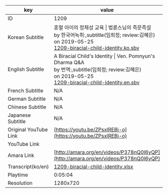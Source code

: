 |  key  |  value  |
|-------|---------|
| ID            | 1209 |
| Korean Subtitle | 혼혈 아이의 정체성 교육 \| 법륜스님의 즉문즉설<br>by 한국어녹취:,subtitle(임희정; review:김혜은)<br>on 2019-05-25<br>[1209-biracial-child-identity.ko.sbv](https://github.com/jungtosociety/dharma-qna/raw/master/sub/1209/1209-biracial-child-identity.ko.sbv)<br>|
| English Subtitle | A Biracial Child's Identity \| Ven. Pomnyun's Dharma Q&A<br>by 번역:,subtitle(임희정; review:김혜은)<br>on 2019-05-25<br>[1209-biracial-child-identity.en.sbv](https://github.com/jungtosociety/dharma-qna/raw/master/sub/1209/1209-biracial-child-identity.en.sbv)<br>|
| French Subtitle | N/A |
| German Subtitle | N/A |
| Chinese Subtitle | N/A |
| Japanese Subtitle | N/A |
| Original YouTube Link  | [https://youtu.be/ZPsxlREBj-o](https://youtu.be/ZPsxlREBj-o) |
| YouTube Link  |  |
| Amara Link    | [http://amara.org/en/videos/P378nQ0l6yQP](http://amara.org/en/videos/P378nQ0l6yQP) |
| Transcript(ko/en) | [1209-biracial-child-identity.xlsx](https://github.com/jungtosociety/dharma-qna/raw/master/sub/1209/1209-biracial-child-identity.xlsx) |
| Playtime | 0:05:04 |
| Resolution | 1280x720|

